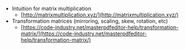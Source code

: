 - Intuition for matrix multiplication
    - [http://matrixmultiplication.xyz/](http://matrixmultiplication.xyz/)
- Transformation matrices (mirroring, scaling, skew, rotation, etc)
    - [https://code-industry.net/masterpdfeditor-help/transformation-matrix/](https://code-industry.net/masterpdfeditor-help/transformation-matrix/)